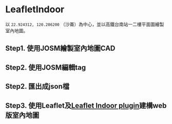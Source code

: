 # LeafletIndoor
以 `22.924312, 120.286200` （沙崙）為中心，並以高鐵台南站一二樓平面圖繪製室內地圖。
## Step1. 使用JOSM繪製室內地圖CAD
## Step2. 使用JOSM編輯tag
## Step2. 匯出成json檔
## Step3. 使用Leaflet及[Leaflet Indoor plugin](https://github.com/cbaines/leaflet-indoor)建構web版室內地圖
